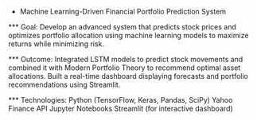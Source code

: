 * Machine Learning-Driven Financial Portfolio Prediction System

*** Goal: Develop an advanced system that predicts stock prices and optimizes portfolio allocation using machine learning models to maximize returns while minimizing risk. 

*** Outcome: Integrated LSTM models to predict stock movements and combined it with Modern Portfolio Theory to recommend optimal asset allocations. Built a real-time dashboard displaying forecasts and portfolio recommendations using Streamlit.
 
*** Technologies:  Python (TensorFlow, Keras, Pandas, SciPy) Yahoo Finance API Jupyter Notebooks Streamlit (for interactive dashboard)
